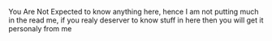 You Are Not Expected to know anything here, hence I am not putting much in the read me, if you realy deserver to know stuff in here then you will get it personaly from me
